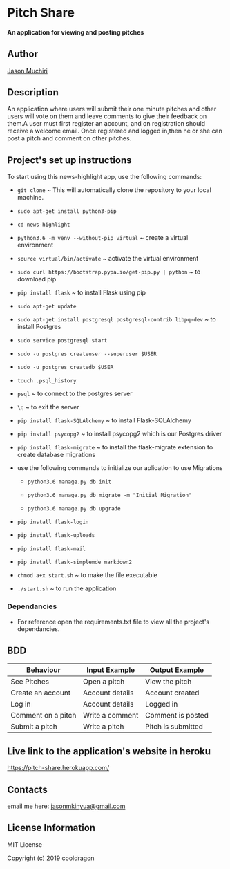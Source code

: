 # Pitch Share

#### An application for viewing and posting pitches

## Author

[Jason Muchiri](https://github.com/jasonmuchiri)

## Description

An application where users will submit their one minute pitches and other users will vote on them and leave comments to give their feedback on them.A user must first register an account, and on registration should receive a welcome email. Once registered and logged in,then he or she can post a pitch and comment on other pitches.

## Project's set up instructions

To start using this news-highlight app, use the following commands:

- `git clone` ~ This will automatically clone the repository to your local machine.

- `sudo apt-get install python3-pip`

- `cd news-highlight`

- `python3.6 -m venv --without-pip virtual` ~ create a virtual environment

- `source virtual/bin/activate` ~ activate the virtual environment

- `sudo curl https://bootstrap.pypa.io/get-pip.py | python` ~ to download pip

- `pip install flask` ~ to install Flask using pip

- `sudo apt-get update`

- `sudo apt-get install postgresql postgresql-contrib libpq-dev` ~ to install Postgres

- `sudo service postgresql start`

- `sudo -u postgres createuser --superuser $USER`

- `sudo -u postgres createdb $USER`

- `touch .psql_history`

- `psql` ~ to connect to the postgres server

- `\q` ~ to exit the server

- `pip install flask-SQLAlchemy` ~ to install Flask-SQLAlchemy

- `pip install psycopg2` ~ to install psycopg2 which is our Postgres driver

- `pip install flask-migrate` ~ to install the flask-migrate extension to create database migrations

- use the following commands to initialize our aplication to use Migrations
  
  - `python3.6 manage.py db init`

  - `python3.6 manage.py db migrate -m "Initial Migration"`

  - `python3.6 manage.py db upgrade`

- `pip install flask-login`

- `pip install flask-uploads`

- `pip install flask-mail`

- `pip install flask-simplemde markdown2`

- `chmod a+x start.sh` ~ to make the file executable

- `./start.sh` ~ to run the application

### Dependancies

- For reference open the requirements.txt file to view all the project's dependancies.

## BDD

|Behaviour|Input Example|Output Example|
|---------|-------------|--------------|
|See Pitches|Open a pitch|View the pitch|
|Create an account|Account details|Account created|
|Log in|Account details|Logged in|
|Comment on a pitch|Write a comment|Comment is posted|
|Submit a pitch|Write a pitch|Pitch is submitted|

## Live link to the application's website in heroku

https://pitch-share.herokuapp.com/

## Contacts

email me here: jasonmkinyua@gmail.com

## License Information

MIT License

Copyright (c) 2019 cooldragon